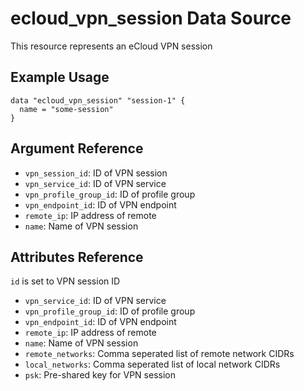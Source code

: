 # ecloud_vpn_session Data Source

This resource represents an eCloud VPN session

## Example Usage

```hcl
data "ecloud_vpn_session" "session-1" {
  name = "some-session"
}
```

## Argument Reference

- `vpn_session_id`: ID of VPN session
- `vpn_service_id`: ID of VPN service
- `vpn_profile_group_id`: ID of profile group
- `vpn_endpoint_id`: ID of VPN endpoint
- `remote_ip`: IP address of remote
- `name`: Name of VPN session

## Attributes Reference

`id` is set to VPN session ID

- `vpn_service_id`: ID of VPN service
- `vpn_profile_group_id`: ID of profile group
- `vpn_endpoint_id`: ID of VPN endpoint
- `remote_ip`: IP address of remote
- `name`: Name of VPN session
- `remote_networks`: Comma seperated list of remote network CIDRs
- `local_networks`: Comma seperated list of local network CIDRs
- `psk`: Pre-shared key for VPN session